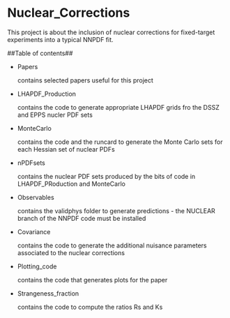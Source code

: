 # Nuclear_Corrections

This project is about the inclusion of nuclear corrections for fixed-target
experiments into a typical NNPDF fit.

##Table of contents##
- Papers

  contains selected papers useful for this project
- LHAPDF_Production

  contains the code to generate appropriate LHAPDF grids fro the DSSZ and EPPS 
  nucler PDF sets
- MonteCarlo

  contains the code and the runcard to generate the Monte Carlo sets for each
  Hessian set of nuclear PDFs
- nPDFsets

  contains the nuclear PDF sets produced by the bits of code in 
  LHAPDF_PRoduction and MonteCarlo
- Observables

  contains the validphys folder to generate predictions - the NUCLEAR branch
  of the NNPDF code must be installed
- Covariance

  contains the code to generate the additional nuisance parameters associated 
  to the nuclear corrections
- Plotting_code

  contains the code that generates plots for the paper
- Strangeness_fraction

  contains the code to compute the ratios Rs and Ks 
